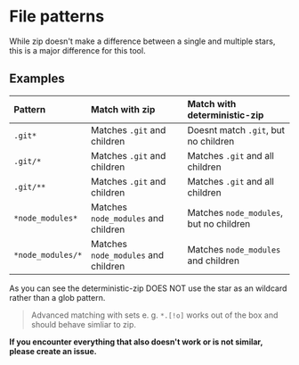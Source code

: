 File patterns
===

While zip doesn't make a difference between a single and multiple stars, this is a major difference for this tool.

## Examples

| Pattern               | Match with zip                        | Match with deterministic-zip
| :-------------------- | :------------------------------------ | :--------------------------------
| `.git*`               | Matches `.git` and children           | Doesnt match `.git`, but no children
| `.git/*`              | Matches `.git` and children           | Matches `.git` and all children
| `.git/**`             | Matches `.git` and children           | Matches `.git` and all children
| `*node_modules*`      | Matches `node_modules` and children   | Matches `node_modules`, but no children
| `*node_modules/*`     | Matches `node_modules` and children   | Matches `node_modules` and children

As you can see the deterministic-zip DOES NOT use the star as an wildcard rather than a glob pattern.

> Advanced matching with sets e. g. `*.[!o]` works out of the box and should behave simliar to zip.

**If you encounter everything that also doesn't work or is not similar, please create an issue.**
